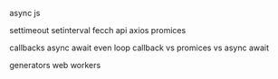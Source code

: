 async js

settimeout
setinterval
fecch api
axios
promices

callbacks
async await
even loop
callback vs promices vs async await

generators
web workers